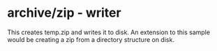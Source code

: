 # archive/zip - writer

This creates temp.zip and writes it to disk. An extension to this sample would be creating a zip from a directory structure on disk.
